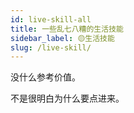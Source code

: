 ```yaml
---
id: live-skill-all
title: 一些乱七八糟的生活技能
sidebar_label: 🟡生活技能
slug: /live-skill/
---
```

没什么参考价值。

不是很明白为什么要点进来。